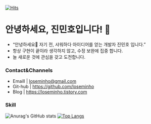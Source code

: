 [![Hits](https://hits.seeyoufarm.com/api/count/incr/badge.svg?url=https%3A%2F%2Fgithub.com%2Floseminho&count_bg=%2379C83D&title_bg=%23555555&icon=&icon_color=%23E7E7E7&title=hits&edge_flat=false)](https://hits.seeyoufarm.com)
# 안녕하세요, 진민호입니다! 👋
* “안녕하세요🙌 자기 전, 샤워하다 아이디어를 얻는 개발자 진민호 입니다.”
* 항상 구현이 끝이라 생각하지 않고, 수정 보완에 집중 합니다.
* 늘 새로운 것에 관심을 갖고 도전합니다.


### Contact&Channels
* Emaill | loseminho@gmail.com
* Git-hub | https://github.com/loseminho
* Blog | https://loseminho.tistory.com


### Skill


 
![Anurag's GitHub stats](https://github-readme-stats.vercel.app/api?username=loseminho&show_icons=true&theme=dark)
[![Top Langs](https://github-readme-stats.vercel.app/api/top-langs/?username=loseminho&layout=compact)](https://github.com/loseminho/github-readme-stats) 
